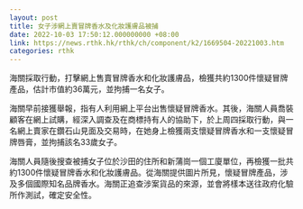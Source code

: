 ```yaml
---
layout: post
title: 女子涉網上賣冒牌香水及化妝護膚品被捕
date: 2022-10-03 17:50:12.000000000 +08:00
link: https://news.rthk.hk/rthk/ch/component/k2/1669504-20221003.htm
categories: rthk
---
```


​海關採取行動，打擊網上售賣冒牌香水和化妝護膚品，檢獲共約1300件懷疑冒牌產品，估計市值約36萬元，並拘捕一名女子。

海關早前接獲舉報，指有人利用網上平台出售懷疑冒牌香水。其後，海關人員喬裝顧客在網上試購，經深入調查及在商標持有人的協助下，於上周四採取行動，與一名網上賣家在鑽石山見面及交易時，在她身上檢獲兩支懷疑冒牌香水和一支懷疑冒牌唇膏，並拘捕該名33歲女子。

海關人員隨後搜查被捕女子位於沙田的住所和新蒲崗一個工廈單位，再檢獲一批共約1300件懷疑冒牌香水和化妝護膚品。從海關提供圖片所見，懷疑冒牌產品，涉及多個國際知名品牌香水。海關正追查涉案貨品的來源，並會將樣本送往政府化驗所作測試，確定安全性。
